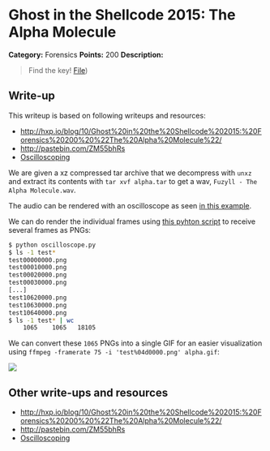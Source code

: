 # Ghost in the Shellcode 2015: The Alpha Molecule

**Category:** Forensics
**Points:** 200
**Description:**

> Find the key! [File](https://2015.ghostintheshellcode.com/alpha_molecule-d2c7516d19609eaccbffc57b2ff0a9ae93d06b53b8140529ee2edb8a60e08520))

## Write-up

This writeup is based on following writeups and resources:

* <http://hxp.io/blog/10/Ghost%20in%20the%20Shellcode%202015:%20Forensics%20200%20%22The%20Alpha%20Molecule%22/>
* <http://pastebin.com/ZM55bhRs>
* [Oscilloscoping](https://www.youtube.com/watch?v=XM8kYRS-cNk)

We are given a xz compressed tar archive that we decompress with `unxz` and extract its contents with `tar xvf alpha.tar` to get a wav, `Fuzyll - The Alpha Molecule.wav`.

The audio can be rendered with an oscilloscope as seen [in this example](https://www.youtube.com/watch?v=RkJdADVy_Mg).

We can do render the individual frames using [this pyhton script](./oscilloscope.py) to receive several frames as PNGs:

```bash
$ python oscilloscope.py
$ ls -1 test*
test00000000.png
test00010000.png
test00020000.png
test00030000.png
[...]
test10620000.png
test10630000.png
test10640000.png
$ ls -1 test* | wc
    1065    1065   18105
```

We can convert these `1065` PNGs into a single GIF for an easier visualization using `ffmpeg -framerate 75 -i 'test%04d0000.png' alpha.gif`:

![](./alpha.gif)

## Other write-ups and resources

* <http://hxp.io/blog/10/Ghost%20in%20the%20Shellcode%202015:%20Forensics%20200%20%22The%20Alpha%20Molecule%22/>
* <http://pastebin.com/ZM55bhRs>
* [Oscilloscoping](https://www.youtube.com/watch?v=XM8kYRS-cNk)
